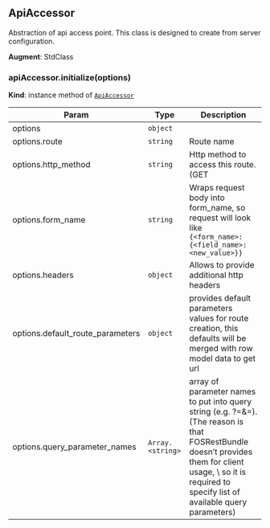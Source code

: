 <a name="module_ApiAccessor"></a>
## ApiAccessor
Abstraction of api access point. This class is designed to create from server configuration.

**Augment**: StdClass  
<a name="module_ApiAccessor#initialize"></a>
### apiAccessor.initialize(options)
**Kind**: instance method of <code>[ApiAccessor](#module_ApiAccessor)</code>  

| Param | Type | Description |
| --- | --- | --- |
| options | <code>object</code> |  |
| options.route | <code>string</code> | Route name |
| options.http_method | <code>string</code> | Http method to access this route. (GET|POST|PUT|PATCH...) |
| options.form_name | <code>string</code> | Wraps request body into form_name, so request will look like                            `{<form_name>:{<field_name>: <new_value>}}` |
| options.headers | <code>object</code> | Allows to provide additional http headers |
| options.default_route_parameters | <code>object</code> | provides default parameters values for route creation,                            this defaults will be merged with row model data to get url |
| options.query_parameter_names | <code>Array.&lt;string&gt;</code> | array of parameter names to put into query string                         (e.g. ?<parameter-name>=<value>&<parameter-name>=<value>).                         (The reason is that FOSRestBundle doesn’t provides them for client usage, \                         so it is required to specify list of available query parameters) |

